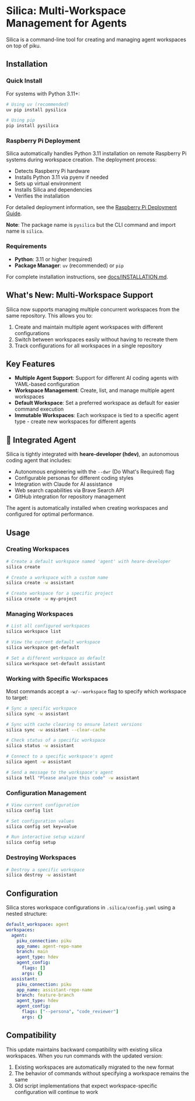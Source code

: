 # Silica: Multi-Workspace Management for Agents

Silica is a command-line tool for creating and managing agent workspaces on top of piku.

## Installation

### Quick Install

For systems with Python 3.11+:

```bash
# Using uv (recommended)
uv pip install pysilica

# Using pip
pip install pysilica
```

### Raspberry Pi Deployment

Silica automatically handles Python 3.11 installation on remote Raspberry Pi systems during workspace creation. The deployment process:

- Detects Raspberry Pi hardware
- Installs Python 3.11 via pyenv if needed
- Sets up virtual environment
- Installs Silica and dependencies
- Verifies the installation

For detailed deployment information, see the [Raspberry Pi Deployment Guide](docs/RASPBERRY_PI_DEPLOYMENT.md).

**Note**: The package name is `pysilica` but the CLI command and import name is `silica`.

### Requirements

- **Python**: 3.11 or higher (required)
- **Package Manager**: `uv` (recommended) or `pip`

For complete installation instructions, see [docs/INSTALLATION.md](docs/INSTALLATION.md).

## What's New: Multi-Workspace Support

Silica now supports managing multiple concurrent workspaces from the same repository. This allows you to:

1. Create and maintain multiple agent workspaces with different configurations
2. Switch between workspaces easily without having to recreate them
3. Track configurations for all workspaces in a single repository

## Key Features

- **Multiple Agent Support**: Support for different AI coding agents with YAML-based configuration
- **Workspace Management**: Create, list, and manage multiple agent workspaces
- **Default Workspace**: Set a preferred workspace as default for easier command execution
- **Immutable Workspaces**: Each workspace is tied to a specific agent type - create new workspaces for different agents

## 🤖 Integrated Agent

Silica is tightly integrated with **heare-developer (hdev)**, an autonomous coding agent that includes:

- Autonomous engineering with the `--dwr` (Do What's Required) flag
- Configurable personas for different coding styles  
- Integration with Claude for AI assistance
- Web search capabilities via Brave Search API
- GitHub integration for repository management

The agent is automatically installed when creating workspaces and configured for optimal performance.

## Usage

### Creating Workspaces

```bash
# Create a default workspace named 'agent' with heare-developer
silica create

# Create a workspace with a custom name
silica create -w assistant

# Create workspace for a specific project
silica create -w my-project
```

### Managing Workspaces

```bash
# List all configured workspaces
silica workspace list

# View the current default workspace
silica workspace get-default

# Set a different workspace as default
silica workspace set-default assistant
```

### Working with Specific Workspaces

Most commands accept a `-w/--workspace` flag to specify which workspace to target:

```bash
# Sync a specific workspace
silica sync -w assistant

# Sync with cache clearing to ensure latest versions
silica sync -w assistant --clear-cache

# Check status of a specific workspace
silica status -w assistant

# Connect to a specific workspace's agent
silica agent -w assistant

# Send a message to the workspace's agent
silica tell "Please analyze this code" -w assistant
```

### Configuration Management

```bash
# View current configuration
silica config list

# Set configuration values
silica config set key=value

# Run interactive setup wizard  
silica config setup
```

### Destroying Workspaces

```bash
# Destroy a specific workspace
silica destroy -w assistant
```

## Configuration

Silica stores workspace configurations in `.silica/config.yaml` using a nested structure:

```yaml
default_workspace: agent
workspaces:
  agent:
    piku_connection: piku
    app_name: agent-repo-name
    branch: main
    agent_type: hdev
    agent_config:
      flags: []
      args: {}
  assistant:
    piku_connection: piku
    app_name: assistant-repo-name
    branch: feature-branch
    agent_type: hdev
    agent_config:
      flags: ["--persona", "code_reviewer"]
      args: {}
```

## Compatibility

This update maintains backward compatibility with existing silica workspaces. When you run commands with the updated version:

1. Existing workspaces are automatically migrated to the new format
2. The behavior of commands without specifying a workspace remains the same
3. Old script implementations that expect workspace-specific configuration will continue to work